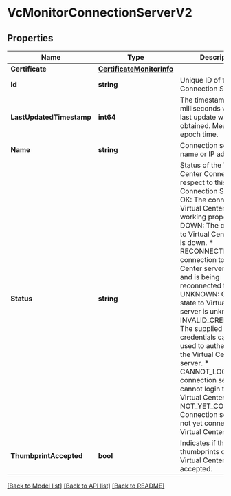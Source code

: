 # VcMonitorConnectionServerV2

## Properties

Name | Type | Description | Notes
------------ | ------------- | ------------- | -------------
**Certificate** | [**CertificateMonitorInfo**](CertificateMonitorInfo.md) |  | [optional] 
**Id** | **string** | Unique ID of the Connection Server. | 
**LastUpdatedTimestamp** | **int64** | The timestamp in milliseconds when the last update was obtained. Measured as epoch time. | [optional] 
**Name** | **string** | Connection server host name or IP address. | 
**Status** | **string** | Status of the Virtual Center Connection with respect to this Connection Server. * OK: The connection to Virtual Center server is working properly. * DOWN: The connection to Virtual Center server is down. * RECONNECTING: The connection to Virtual Center server was lost and is being reconnected to. * UNKNOWN: Connection state to Virtual Center server is unknown. * INVALID_CREDENTIALS: The supplied credentials cannot be used to authenticate to the Virtual Center server. * CANNOT_LOGIN: The connection server cannot login to the Virtual Center server. * NOT_YET_CONNECTED: Connection server has not yet connected to Virtual Center server. | 
**ThumbprintAccepted** | **bool** | Indicates if the thumbprints of the Virtual Center was accepted. | 

[[Back to Model list]](../README.md#documentation-for-models) [[Back to API list]](../README.md#documentation-for-api-endpoints) [[Back to README]](../README.md)


